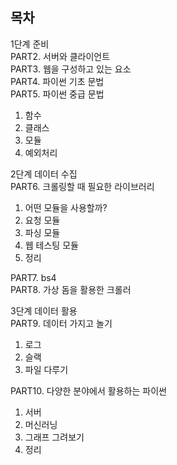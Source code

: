 ## 목차   
1단계 준비    
PART2. 서버와 클라이언트    
PART3. 웹을 구성하고 있는 요소  
PART4. 파이썬 기초 문법  
PART5. 파이썬 중급 문법  
1. 함수  
2. 클래스  
3. 모듈  
4. 예외처리  

2단계 데이터 수집  
PART6. 크롤링할 때 필요한 라이브러리  
1. 어떤 모듈을 사용할까?  
2. 요청 모듈  
3. 파싱 모듈  
4. 웹 테스팅 모듈  
5. 정리  

PART7. bs4  
PART8. 가상 돔을 활용한 크롤러  

3단계 데이터 활용  
PART9. 데이터 가지고 놀기  
1. 로그  
2. 슬랙  
3. 파일 다루기  

PART10. 다양한 분야에서 활용하는 파이썬  
1. 서버  
2. 머신러닝  
3. 그래프 그려보기  
4. 정리  
